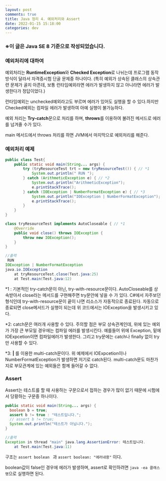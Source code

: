 ```yaml
---
layout: post
comments: true
title: Java 정리 4. 예외처리와 Assert
date: 2022-01-15 15:18:00
categories: dev
---
```


### ※이 글은 Java SE 8 기준으로 작성되었습니다.

### 예외처리에 대하여

예외처리는 **RuntimeException**와 **Checked Exception**로 나뉘는데 프로그램 동작방식이 달라서 자격증시험 단골 문제중 하나이다. (특히 예외가 상속된 클래스의 상속관련 문제가 골치 아픈데, 보통 런타임예외라면 에러가 발생하지 않고 아니라면 에러가 발생한다가 정답이었다.)

런타임예외는 unchecked예외라고도 부르며 에러가 있어도 실행을 할 수 있다.하지만 Checked예외는 컴파일 에러가 발생하여 아예 실행이 불가능하다.

예외 처리는 **Try-catch**문으로 처리를 하며, **throws**를 이용하여 불려진 메서드로 에러를 넘겨줄 수가 있다.

main 메서드에서 throws 처리를 하면 JVM에서 마지막으로 예외처리를 해준다. 



### 예외처리 예제

```java
public class Test{
    public static void main(String... args) { 
        try (tryResourceTest trt = new tryResourceTest()) { // *1
            System.out.println(" RUN ");
        } catch (ArithmeticException e) { // *2
            System.out.println("ArithmeticException");
            e.printStackTrace();
        } catch (IOException | NumberFormatException e) { // *3
            System.out.println("IOException | NumberFormatException");
            e.printStackTrace();
        }
    }
}

class tryResourceTest implements AutoCloseable { // *1
    @Override
    public void close() throws IOException {
        throw new IOException();
    }
}

//출력
 RUN 
IOException | NumberFormatException
java.io.IOException
	at tryResourceTest.close(Test.java:25)
	at Test.main(Test.java:12)
```



*1 : 기본적인 try-catch문이 아닌, try-with-resource문이다. AutoCloseable를 상속받아서 close라는 메서드를 구현해주면 try문안에 넣을 수 가 있다. C#에서 자주보던 형식인데 try-with-resource문이 끝이 나면 리소스가 자동적으로 종료된다. 자동으로 종료되면 close메서드가 실행이 되는데 위 코드에서는 IOException을 발생시키고 있다.

*2: catch문은 여러개 사용할 수 있다. 주의할 점은 부모 상속관계인데, 위에 있는 예외가 가장 큰 부모일 경우에는 컴파일 에러를 발생시킨다. 예를들어 위에 Exception, 밑에 IOExpcetion이면 컴파일에러가 발생한다. 그리고 try문에는 catch나 finally 없이 try만 사용할 수 있다.

*3: **|** 를 이용한 multi-catch문이다. 위 예제에서 IOExpcetion이나 NumberFormatException가 발생하면 저기로 catch된다. multi-catch문도 마찬가지로 부모관계에 있는 예외들은 함께 들어갈 수 없다.



### Assert

Assert는 테스트를 할 때 사용하는 구문으로서 접하는 경우가 많이 없기 때문에 시험에서 당황하는 구문중 하나이다.

```java
public static void main(String... args) {
  boolean b = true;
  assert b != true : "테스트입니다.";
  // assert b != true;
  System.out.println("테스트가 아닙니다.");
}

//출력
Exception in thread "main" java.lang.AssertionError: 테스트입니다.
	at Test.main(Test.java:11)
```

구조는 `assert boolean ` 과  `assert boolean: "에러내용"` 이다.

boolean값이 false인 경우에 에러가 발생하며, assert로 확인하려면 `java -ea 클래스명`으로 실행하면 된다.